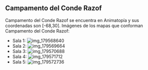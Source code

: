 ## Campamento del Conde Razof
Campamento del Conde Razof se encuentra en Animatopía y sus coordenadas son [-68,30].
Imágenes de los mapas que conforman Campamento del Conde Razof:
- Sala 1: ![img_179568640](https://media.discordapp.net/attachments/1115311447145193482/1115340729896673300/179568640.jpg)
- Sala 2: ![img_179569664](https://media.discordapp.net/attachments/1115311447145193482/1115340732631359600/179569664.jpg)
- Sala 3: ![img_179570688](https://media.discordapp.net/attachments/1115311447145193482/1115340736762761376/179570688.jpg)
- Sala 4: ![img_179571712](https://media.discordapp.net/attachments/1115311447145193482/1115340738750844988/179571712.jpg)
- Sala 5: ![img_179572736](https://media.discordapp.net/attachments/1115311447145193482/1115340740311134258/179572736.jpg)